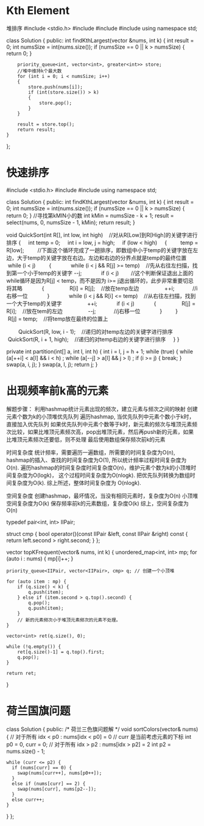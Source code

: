 # Kth Element

堆排序
#include <stdio.h>
#include <vector>
#include <algorithm>
#include <queue>
using namespace std;

class Solution
{
public:
    int findKthLargest(vector<int> &nums, int k)
    {
        int result = 0;
        int numsSize = int(nums.size());
        if (numsSize == 0 || k > numsSize)
        {
            return 0;
        }

        priority_queue<int, vector<int>, greater<int>> store;
        //堆中维持k个最大数
        for (int i = 0; i < numsSize; i++)
        {
            store.push(nums[i]);
            if (int(store.size()) > k)
            {
                store.pop();
            }
        }

        result = store.top();
        return result;
    }
};

# 快速排序

#include <stdio.h>
#include <vector>
#include <algorithm>
using namespace std;

class Solution
{
public:
    int findKthLargest(vector<int> &nums, int k)
    {
        int result = 0;
        int numsSize = int(nums.size());
        if (numsSize == 0 || k > numsSize)
        {
            return 0;
        }
        //寻找第kMIN小的数
        int kMin = numsSize - k + 1;
        result = select(nums, 0, numsSize - 1, kMin);
        return result;
    }

    
void QuickSort(int R[], int low, int high)    //对从R[Low]到R[High]的关键字进行排序
{
    int temp = 0;
    int i = low, j = high;
    if (low < high)
    {
        temp = R[low];
        //下面这个循环完成了一趟排序，即数组中小于temp的关键字放在左边，大于temp的关键字放在右边。左边和右边的分界点就是temp的最终位置
        while (i < j)
        {
            while (i < j && R[j] >= temp)    //先从右往左扫描，找到第一个小于temp的关键字
                --j;
            if (i < j)        //这个判断保证退出上面的while循环是因为R[j] < temp，而不是因为 i>= j退出循环的，此步非常重要切忌将其略
            {
                R[i] = R[j];    //放在temp左边
                ++i;            //i右移一位
            }
            while (i < j && R[i] <= temp)    //从右往左扫描，找到一个大于temp的关键字
                ++i;
            if (i < j)
            {
                R[j] = R[i];    //放在tem的左边
                --j;            //j右移一位
            }
        }
        R[j] = temp;    //将temp放在最终的位置上
 
        QuickSort(R, low, i - 1);    //递归的对temp左边的关键字进行排序
        QuickSort(R, i + 1, high);    //递归的对temp右边的关键字进行排序
    }
}

private int partition(int[] a, int l, int h) {
    int i = l, j = h + 1;
    while (true) {
        while (a[++i] < a[l] && i < h) ;
        while (a[--j] > a[l] && j > l) ;
        if (i >= j) {
            break;
        }
        swap(a, i, j);
    }
    swap(a, l, j);
    return j;
}


# 出现频率前k高的元素

解题步骤：
利用hashmap统计元素出现的频次，建立元素与频次之间的映射
创建元素个数为k的小顶堆优先队列
遍历hashmap, 当优先队列中元素个数小于k时，直接加入优先队列
如果优先队列中元素个数等于k时，新元素的频次与堆顶元素频次比较，如果比堆顶元素频次高，pop出堆顶元素，然后再push新的元素，如果比堆顶元素频次还要低，则不处理
最后使用数组保存频次前k的元素

时间复杂度
统计频率，需要遍历一遍数组，所需要的时间复杂度为O(n), hashmap的插入、查找的时间复杂度为O(1), 所以统计频率过程时间复杂度为O(n).
遍历hashmap的时间复杂度时间复杂度O(n)，维护元素个数为k的小顶堆时间复杂度为O(logk)， 这个过程时间复杂度为O(nlogk).
把优先队列转换为数组时间复杂度为O(k).
综上所述，整体时间复杂度为 O(nlogk).

空间复杂度
创建hashmap，最坏情况，当没有相同元素时，复杂度为O(n)
小顶堆空间复杂度为O(k)
保存频率前k的元素数组，复杂度O(k)
综上，空间复杂度为O(n)

typedef pair<int, int> IIPair;

struct cmp {
    bool operator()(const IIPair &left, const IIPair &right) const
    {
        return left.second > right.second;
    }
};


vector<int> topKFrequent(vector<int>& nums, int k) {
    unordered_map<int, int> mp;
    for (auto i : nums) {
        mp[i]++;
    }
    
    priority_queue<IIPair, vector<IIPair>, cmp> q; // 创建一个小顶堆
    
    for (auto item : mp) {
        if (q.size() < k) {
            q.push(item);
        } else if (item.second > q.top().second) {
            q.pop();
            q.push(item);
        }
        // 新的元素频次小于堆顶元素频次的元素不处理。
    }
    
    vector<int> ret(q.size(), 0);
    
    while (!q.empty()) {
        ret[q.size()-1] = q.top().first;
        q.pop();
    }
    
    return ret;
}

# 荷兰国旗问题

class Solution {
  public:
  /*
  荷兰三色旗问题解
  */
  void sortColors(vector<int>& nums) {
    // 对于所有 idx < p0 : nums[idx < p0] = 0
    // curr 是当前考虑元素的下标
    int p0 = 0, curr = 0;
    // 对于所有 idx > p2 : nums[idx > p2] = 2
    int p2 = nums.size() - 1;

    while (curr <= p2) {
      if (nums[curr] == 0) {
        swap(nums[curr++], nums[p0++]);
      }
      else if (nums[curr] == 2) {
        swap(nums[curr], nums[p2--]);
      }
      else curr++;
    }
  }
};

